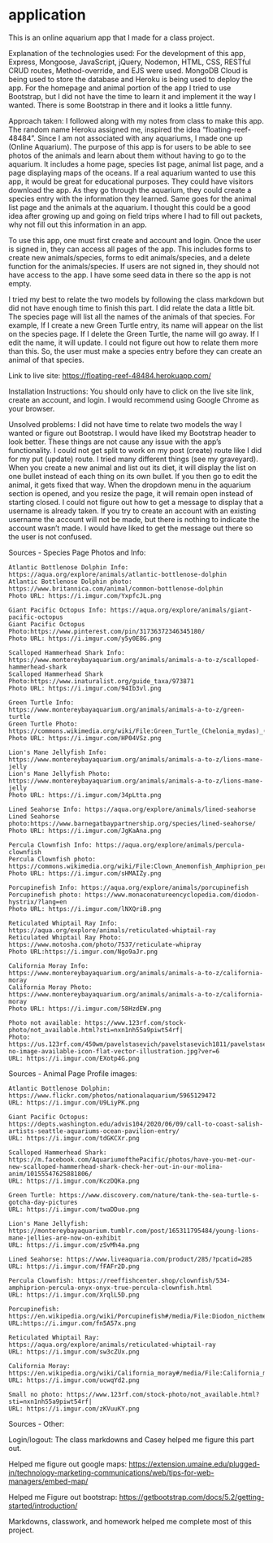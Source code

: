 # application

This is an online aquarium app that I made for a class project.

Explanation of the technologies used:
For the development of this app, Express, Mongoose, JavaScript, jQuery, Nodemon, HTML, CSS, RESTful CRUD routes, Method-override, and EJS were used. MongoDB Cloud is being used to store the database and Heroku is being used to deploy the app. For the homepage and animal portion of the app I tried to use Bootstrap, but I did not have the time to learn it and implement it the way I wanted. There is some Bootstrap in there and it looks a little funny.

Approach taken:
I followed along with my notes from class to make this app. The random name Heroku assigned me, inspired the idea “floating-reef-48484”. Since I am not associated with any aquariums, I made one up (Online Aquarium). The purpose of this app is for users to be able to see photos of the animals and learn about them without having to go to the aquarium. It includes a home page, species list page, animal list page, and a page displaying maps of the oceans. If a real aquarium wanted to use this app, it would be great for educational purposes. They could have visitors download the app. As they go through the aquarium, they could create a species entry with the information they learned. Same goes for the animal list page and the animals at the aquarium. I thought this could be a good idea after growing up and going on field trips where I had to fill out packets, why not fill out this information in an app.

To use this app, one must first create and account and login. Once the user is signed in, they can access all pages of the app. This includes forms to create new animals/species, forms to edit animals/species, and a delete function for the animals/species. If users are not signed in, they should not have access to the app. I have some seed data in there so the app is not empty.

I tried my best to relate the two models by following the class markdown but did not have enough time to finish this part. I did relate the data a little bit. The species page will list all the names of the animals of that species. For example, If I create a new Green Turtle entry, its name will appear on the list on the species page. If I delete the Green Turtle, the name will go away. If I edit the name, it will update. I could not figure out how to relate them more than this. So, the user must make a species entry before they can create an animal of that species.

Link to live site: https://floating-reef-48484.herokuapp.com/

Installation Instructions: You should only have to click on the live site link, create an account, and login. I would recommend using Google Chrome as your browser.

Unsolved problems:
I did not have time to relate two models the way I wanted or figure out Bootstrap. I would have liked my Bootstrap header to look better. These things are not cause any issue with the app’s functionality. I could not get split to work on my post (create) route like I did for my put (update) route. I tried many different things (see my graveyard). When you create a new animal and list out its diet, it will display the list on one bullet instead of each thing on its own bullet. If you then go to edit the animal, it gets fixed that way. When the dropdown menu in the aquarium section is opened, and you resize the page, it will remain open instead of starting closed. I could not figure out how to get a message to display that a username is already taken. If you try to create an account with an existing username the account will not be made, but there is nothing to indicate the account wasn’t made. I would have liked to get the message out there so the user is not confused.



Sources - Species Page Photos and Info:

    Atlantic Bottlenose Dolphin Info: https://aqua.org/explore/animals/atlantic-bottlenose-dolphin
    Atlantic Bottlenose Dolphin photo: https://www.britannica.com/animal/common-bottlenose-dolphin
    Photo URL: https://i.imgur.com/YxpfcJL.png

    Giant Pacific Octopus Info: https://aqua.org/explore/animals/giant-pacific-octopus
    Giant Pacific Octopus Photo:https://www.pinterest.com/pin/31736372346345180/
    Photo URL: https://i.imgur.com/y5y0E8G.png

    Scalloped Hammerhead Shark Info: https://www.montereybayaquarium.org/animals/animals-a-to-z/scalloped-hammerhead-shark
    Scalloped Hammerhead Shark Photo:https://www.inaturalist.org/guide_taxa/973871
    Photo URL: https://i.imgur.com/94Ib3vl.png

    Green Turtle Info: https://www.montereybayaquarium.org/animals/animals-a-to-z/green-turtle
    Green Turtle Photo: https://commons.wikimedia.org/wiki/File:Green_Turtle_(Chelonia_mydas)_(6133097542).jpg
    Photo URL: https://i.imgur.com/HP04VSz.png

    Lion's Mane Jellyfish Info: https://www.montereybayaquarium.org/animals/animals-a-to-z/lions-mane-jelly
    Lion's Mane Jellyfish Photo: https://www.montereybayaquarium.org/animals/animals-a-to-z/lions-mane-jelly
    Photo URL: https://i.imgur.com/34pLtta.png

    Lined Seahorse Info: https://aqua.org/explore/animals/lined-seahorse
    Lined Seahorse photo:https://www.barnegatbaypartnership.org/species/lined-seahorse/
    Photo URL: https://i.imgur.com/JgKaAna.png

    Percula Clownfish Info: https://aqua.org/explore/animals/percula-clownfish
    Percula Clownfish photo: https://commons.wikimedia.org/wiki/File:Clown_Anemonfish_Amphiprion_percula.jpg
    Photo URL: https://i.imgur.com/sHMAIZy.png

    Porcupinefish Info: https://aqua.org/explore/animals/porcupinefish
    Porcupinefish photo: https://www.monaconatureencyclopedia.com/diodon-hystrix/?lang=en
    Photo URL: https://i.imgur.com/lNXQriB.png

    Reticulated Whiptail Ray Info: https://aqua.org/explore/animals/reticulated-whiptail-ray
    Reticulated Whiptail Ray Photo: https://www.motosha.com/photo/7537/reticulate-whipray
    Photo URL:https://i.imgur.com/Ngo9aJr.png

    California Moray Info: https://www.montereybayaquarium.org/animals/animals-a-to-z/california-moray
    California Moray Photo: https://www.montereybayaquarium.org/animals/animals-a-to-z/california-moray
    Photo URL: https://i.imgur.com/58HzdEW.png

    Photo not available: https://www.123rf.com/stock-photo/not_available.html?sti=nxn1nh55a9piwt54rf|
    Photo: https://us.123rf.com/450wm/pavelstasevich/pavelstasevich1811/pavelstasevich181101028/112815904-no-image-available-icon-flat-vector-illustration.jpg?ver=6
    URL: https://i.imgur.com/EXotp4G.png



  Sources - Animal Page Profile images:

    Atlantic Bottlenose Dolphin: https://www.flickr.com/photos/nationalaquarium/5965129472
    URL: https://i.imgur.com/U9LiyPK.png

    Giant Pacific Octopus: https://depts.washington.edu/advis104/2020/06/09/call-to-coast-salish-artists-seattle-aquariums-ocean-pavilion-entry/
    URL: https://i.imgur.com/tdGKCXr.png

    Scalloped Hammerhead Shark: https://m.facebook.com/AquariumofthePacific/photos/have-you-met-our-new-scalloped-hammerhead-shark-check-her-out-in-our-molina-anim/10155547625881806/
    URL: https://i.imgur.com/KczDQKa.png

    Green Turtle: https://www.discovery.com/nature/tank-the-sea-turtle-s-gotcha-day-pictures
    URL: https://i.imgur.com/twaDDuo.png

    Lion's Mane Jellyfish: https://montereybayaquarium.tumblr.com/post/165311795484/young-lions-mane-jellies-are-now-on-exhibit
    URL: https://i.imgur.com/zSvMh4a.png

    Lined Seahorse: https://www.liveaquaria.com/product/285/?pcatid=285
    URL: https://i.imgur.com/fFAFr2D.png

    Percula Clownfish: https://reeffishcenter.shop/clownfish/534-amphiprion-percula-onyx-onyx-true-percula-clownfish.html
    URL: https://i.imgur.com/XrqlL5D.png

    Porcupinefish: https://en.wikipedia.org/wiki/Porcupinefish#/media/File:Diodon_nicthemerus.jpg
    URL:https://i.imgur.com/fn5A57x.png

    Reticulated Whiptail Ray: https://aqua.org/explore/animals/reticulated-whiptail-ray
    URL: https://i.imgur.com/sw3cZUx.png

    California Moray: https://en.wikipedia.org/wiki/California_moray#/media/File:California_moray.jpg
    URL: https://i.imgur.com/ucwqYd2.png

    Small no photo: https://www.123rf.com/stock-photo/not_available.html?sti=nxn1nh55a9piwt54rf|
    URL: https://i.imgur.com/zKVuuKY.png


Sources - Other:

  Login/logout:
    The class markdowns and Casey helped me figure this part out.

  Helped me figure out google maps:
    https://extension.umaine.edu/plugged-in/technology-marketing-communications/web/tips-for-web-managers/embed-map/

  Helped me Figure out bootstrap:
    https://getbootstrap.com/docs/5.2/getting-started/introduction/

  Markdowns, classwork, and homework helped me complete most of this project.
